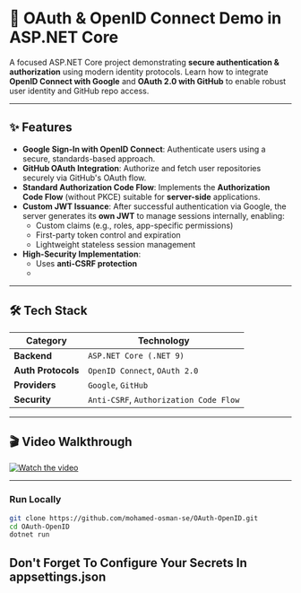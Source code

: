 # 🔐 OAuth & OpenID Connect Demo in ASP.NET Core

A focused ASP.NET Core project demonstrating **secure authentication & authorization** using modern identity protocols. Learn how to integrate **OpenID Connect with Google** and **OAuth 2.0 with GitHub** to enable robust user identity and GitHub repo access.

---

## ✨ Features

-   **Google Sign-In with OpenID Connect**: Authenticate users using a secure, standards-based approach.
-   **GitHub OAuth Integration**: Authorize and fetch user repositories securely via GitHub's OAuth flow.
-   **Standard Authorization Code Flow**: Implements the **Authorization Code Flow** (without PKCE) suitable for **server-side** applications.
-   **Custom JWT Issuance**: After successful authentication via Google, the server generates its **own JWT** to manage sessions internally, enabling:
    -   Custom claims (e.g., roles, app-specific permissions)
    -   First-party token control and expiration
    -   Lightweight stateless session management
-   **High-Security Implementation**:
    -   Uses **anti-CSRF protection**
    -   
---

## 🛠️ Tech Stack

| Category       | Technology                              |
| -------------- | ---------------------------------------- |
| **Backend**    | `ASP.NET Core (.NET 9)`                |
| **Auth Protocols** | `OpenID Connect`, `OAuth 2.0`         |
| **Providers**  | `Google`, `GitHub`                      |
| **Security**   | `Anti-CSRF`, `Authorization Code Flow` |

---

## 🎬 Video Walkthrough

[![Watch the video](https://img.youtube.com/vi/0eGRF5HPSuk/0.jpg)](https://youtu.be/0eGRF5HPSuk?si=rGnNdc9Fy8yc3sBp)

---



### Run Locally  

```bash
git clone https://github.com/mohamed-osman-se/OAuth-OpenID.git
cd OAuth-OpenID
dotnet run
```

## Don't Forget To Configure Your Secrets In appsettings.json

